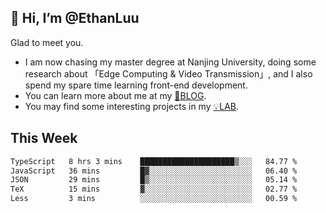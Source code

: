 ## 👋 Hi, I’m @EthanLuu

Glad to meet you.

- I am now chasing my master degree at Nanjing University, doing some research about 「Edge Computing & Video Transmission」, and I also spend my spare time learning front-end development.
- You can learn more about me at my [📝BLOG](https://blog.ethanloo.cn).
- You may find some interesting projects in my [💡LAB](https://lab.ethanloo.cn).

## This Week
<!--START_SECTION:waka-->

```txt
TypeScript   8 hrs 3 mins    █████████████████████▒░░░   84.77 %
JavaScript   36 mins         █▓░░░░░░░░░░░░░░░░░░░░░░░   06.40 %
JSON         29 mins         █▒░░░░░░░░░░░░░░░░░░░░░░░   05.14 %
TeX          15 mins         ▓░░░░░░░░░░░░░░░░░░░░░░░░   02.77 %
Less         3 mins          ░░░░░░░░░░░░░░░░░░░░░░░░░   00.59 %
```

<!--END_SECTION:waka-->
